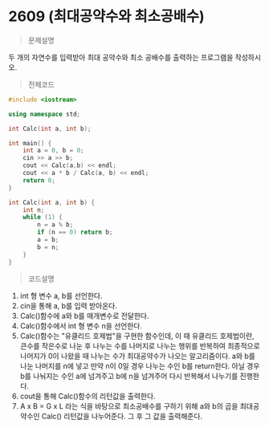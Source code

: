 # 2609 (최대공약수와 최소공배수)

> 문제설명

두 개의 자연수를 입력받아 최대 공약수와 최소 공배수를 출력하는 프로그램을 작성하시오.

> 전체코드

```c++
#include <iostream>

using namespace std;

int Calc(int a, int b);

int main() {
	int a = 0, b = 0;
	cin >> a >> b;
	cout << Calc(a,b) << endl;
	cout << a * b / Calc(a, b) << endl;
	return 0;
}

int Calc(int a, int b) {
	int n;
	while (1) {
		n = a % b;
		if (n == 0) return b;
		a = b;
		b = n;
	}
}
```

> 코드설명

1. int 형 변수 a, b를 선언한다.
2. cin을 통해 a, b를 입력 받아온다.
3. Calc()함수에  a와 b를 매개변수로 전달한다.
4. Calc()함수에서 int 형 변수 n을 선언한다.
5. Calc()함수는 "유클리드 호제법"을 구현한 함수인데, 이 때 유클리드 호제법이란, 큰수를 작은수로 나눈 후 나누는 수를 나머지로 나누는 행위를 반복하여 최종적으로 나머지가 0이 나왔을 때 나누는 수가 최대공약수가 나오는 알고리즘이다. a와 b를 나눈 나머지를  n에 넣고 만약 n이 0일 경우 나누는 수인 b를 return한다. 아닐 경우 b를 나눠지는 수인 a에 넘겨주고 b에 n을 넘겨주어 다시 반복해서 나누기를 진행한다.
6. cout을 통해 Calc()함수의 리턴값을 출력한다.
7.  A x B = G x L 라는 식을 바탕으로 최소공배수를 구하기 위해 a와 b의 곱을 최대공약수인 Calc() 리턴값을 나누어준다. 그 후 그 값을 출력해준다.